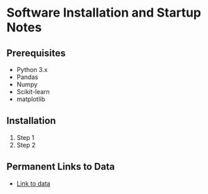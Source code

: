 # Software Installation and Startup Notes

## Prerequisites
- Python 3.x
- Pandas
- Numpy
- Scikit-learn
- matplotlib

## Installation
1. Step 1
2. Step 2

## Permanent Links to Data
- [Link to data](https://www.kaggle.com/c/quora-question-pairs)


